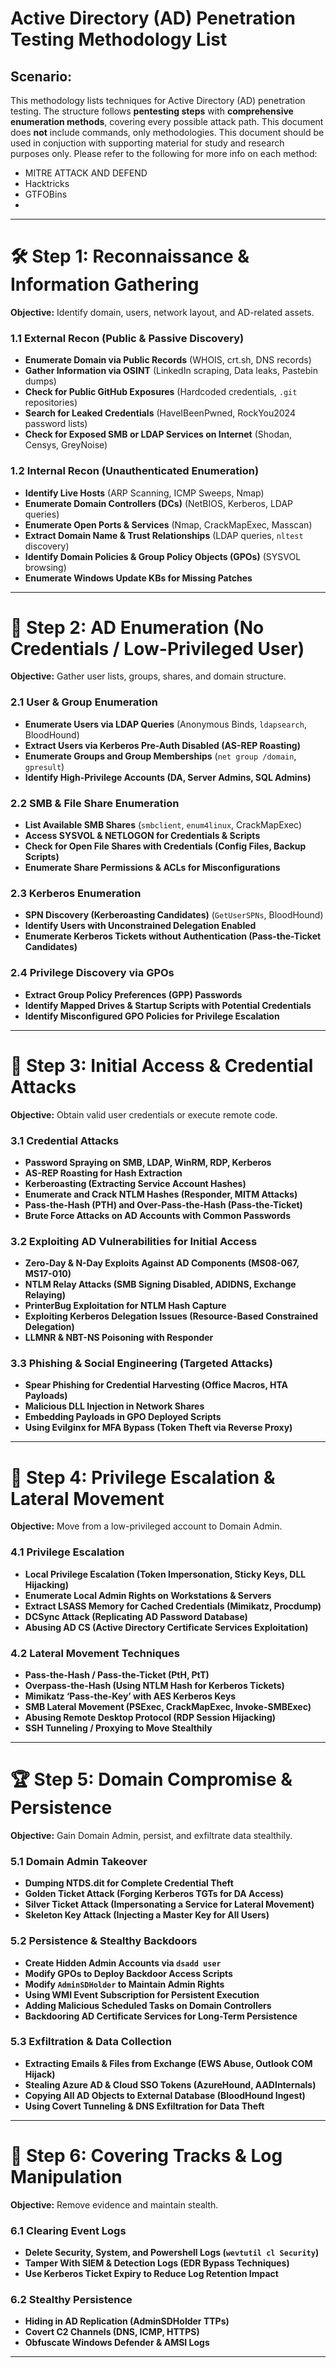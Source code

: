 # **Active Directory (AD) Penetration Testing Methodology List**

## **Scenario:**
This methodology lists techniques for Active Directory (AD) penetration testing. The structure follows **pentesting steps** with **comprehensive enumeration methods**, covering every possible attack path. This document does **not** include commands, only methodologies.
This document should be used in conjuction with supporting material for study and research purposes only. 
Please refer to the following for more info on each method:
- MITRE ATTACK AND DEFEND
- Hacktricks
- GTFOBins
- 
---

# **🛠 Step 1: Reconnaissance & Information Gathering**
**Objective:** Identify domain, users, network layout, and AD-related assets.

### **1.1 External Recon (Public & Passive Discovery)**
- **Enumerate Domain via Public Records** (WHOIS, crt.sh, DNS records)
- **Gather Information via OSINT** (LinkedIn scraping, Data leaks, Pastebin dumps)
- **Check for Public GitHub Exposures** (Hardcoded credentials, `.git` repositories)
- **Search for Leaked Credentials** (HaveIBeenPwned, RockYou2024 password lists)
- **Check for Exposed SMB or LDAP Services on Internet** (Shodan, Censys, GreyNoise)

### **1.2 Internal Recon (Unauthenticated Enumeration)**
- **Identify Live Hosts** (ARP Scanning, ICMP Sweeps, Nmap)
- **Enumerate Domain Controllers (DCs)** (NetBIOS, Kerberos, LDAP queries)
- **Enumerate Open Ports & Services** (Nmap, CrackMapExec, Masscan)
- **Extract Domain Name & Trust Relationships** (LDAP queries, `nltest` discovery)
- **Identify Domain Policies & Group Policy Objects (GPOs)** (SYSVOL browsing)
- **Enumerate Windows Update KBs for Missing Patches**

---

# **📡 Step 2: AD Enumeration (No Credentials / Low-Privileged User)**
**Objective:** Gather user lists, groups, shares, and domain structure.

### **2.1 User & Group Enumeration**
- **Enumerate Users via LDAP Queries** (Anonymous Binds, `ldapsearch`, BloodHound)
- **Extract Users via Kerberos Pre-Auth Disabled (AS-REP Roasting)**
- **Enumerate Groups and Group Memberships** (`net group /domain`, `gpresult`)
- **Identify High-Privilege Accounts (DA, Server Admins, SQL Admins)**

### **2.2 SMB & File Share Enumeration**
- **List Available SMB Shares** (`smbclient`, `enum4linux`, CrackMapExec)
- **Access SYSVOL & NETLOGON for Credentials & Scripts**
- **Check for Open File Shares with Credentials (Config Files, Backup Scripts)**
- **Enumerate Share Permissions & ACLs for Misconfigurations**

### **2.3 Kerberos Enumeration**
- **SPN Discovery (Kerberoasting Candidates)** (`GetUserSPNs`, BloodHound)
- **Identify Users with Unconstrained Delegation Enabled**
- **Enumerate Kerberos Tickets without Authentication (Pass-the-Ticket Candidates)**

### **2.4 Privilege Discovery via GPOs**
- **Extract Group Policy Preferences (GPP) Passwords**
- **Identify Mapped Drives & Startup Scripts with Potential Credentials**
- **Identify Misconfigured GPO Policies for Privilege Escalation**

---

# **🔑 Step 3: Initial Access & Credential Attacks**
**Objective:** Obtain valid user credentials or execute remote code.

### **3.1 Credential Attacks**
- **Password Spraying on SMB, LDAP, WinRM, RDP, Kerberos**
- **AS-REP Roasting for Hash Extraction**
- **Kerberoasting (Extracting Service Account Hashes)**
- **Enumerate and Crack NTLM Hashes (Responder, MITM Attacks)**
- **Pass-the-Hash (PTH) and Over-Pass-the-Hash (Pass-the-Ticket)**
- **Brute Force Attacks on AD Accounts with Common Passwords**

### **3.2 Exploiting AD Vulnerabilities for Initial Access**
- **Zero-Day & N-Day Exploits Against AD Components (MS08-067, MS17-010)**
- **NTLM Relay Attacks (SMB Signing Disabled, ADIDNS, Exchange Relaying)**
- **PrinterBug Exploitation for NTLM Hash Capture**
- **Exploiting Kerberos Delegation Issues (Resource-Based Constrained Delegation)**
- **LLMNR & NBT-NS Poisoning with Responder**

### **3.3 Phishing & Social Engineering (Targeted Attacks)**
- **Spear Phishing for Credential Harvesting (Office Macros, HTA Payloads)**
- **Malicious DLL Injection in Network Shares**
- **Embedding Payloads in GPO Deployed Scripts**
- **Using Evilginx for MFA Bypass (Token Theft via Reverse Proxy)**

---

# **📡 Step 4: Privilege Escalation & Lateral Movement**
**Objective:** Move from a low-privileged account to Domain Admin.

### **4.1 Privilege Escalation**
- **Local Privilege Escalation (Token Impersonation, Sticky Keys, DLL Hijacking)**
- **Enumerate Local Admin Rights on Workstations & Servers**
- **Extract LSASS Memory for Cached Credentials (Mimikatz, Procdump)**
- **DCSync Attack (Replicating AD Password Database)**
- **Abusing AD CS (Active Directory Certificate Services Exploitation)**

### **4.2 Lateral Movement Techniques**
- **Pass-the-Hash / Pass-the-Ticket (PtH, PtT)**
- **Overpass-the-Hash (Using NTLM Hash for Kerberos Tickets)**
- **Mimikatz ‘Pass-the-Key’ with AES Kerberos Keys**
- **SMB Lateral Movement (PSExec, CrackMapExec, Invoke-SMBExec)**
- **Abusing Remote Desktop Protocol (RDP Session Hijacking)**
- **SSH Tunneling / Proxying to Move Stealthily**

---

# **🏆 Step 5: Domain Compromise & Persistence**
**Objective:** Gain Domain Admin, persist, and exfiltrate data stealthily.

### **5.1 Domain Admin Takeover**
- **Dumping NTDS.dit for Complete Credential Theft**
- **Golden Ticket Attack (Forging Kerberos TGTs for DA Access)**
- **Silver Ticket Attack (Impersonating a Service for Lateral Movement)**
- **Skeleton Key Attack (Injecting a Master Key for All Users)**

### **5.2 Persistence & Stealthy Backdoors**
- **Create Hidden Admin Accounts via `dsadd user`**
- **Modify GPOs to Deploy Backdoor Access Scripts**
- **Modify `AdminSDHolder` to Maintain Admin Rights**
- **Using WMI Event Subscription for Persistent Execution**
- **Adding Malicious Scheduled Tasks on Domain Controllers**
- **Backdooring AD Certificate Services for Long-Term Persistence**

### **5.3 Exfiltration & Data Collection**
- **Extracting Emails & Files from Exchange (EWS Abuse, Outlook COM Hijack)**
- **Stealing Azure AD & Cloud SSO Tokens (AzureHound, AADInternals)**
- **Copying All AD Objects to External Database (BloodHound Ingest)**
- **Using Covert Tunneling & DNS Exfiltration for Data Theft**

---

# **🛑 Step 6: Covering Tracks & Log Manipulation**
**Objective:** Remove evidence and maintain stealth.

### **6.1 Clearing Event Logs**
- **Delete Security, System, and Powershell Logs (`wevtutil cl Security`)**
- **Tamper With SIEM & Detection Logs (EDR Bypass Techniques)**
- **Use Kerberos Ticket Expiry to Reduce Log Retention Impact**

### **6.2 Stealthy Persistence**
- **Hiding in AD Replication (AdminSDHolder TTPs)**
- **Covert C2 Channels (DNS, ICMP, HTTPS)**
- **Obfuscate Windows Defender & AMSI Logs**

---
